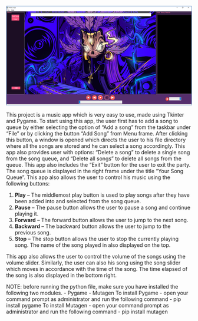 ![screenshot](/images/musicplayer.png)


This project is a music app which is very easy to use, made using Tkinter and Pygame.
To start using this app, the user first has to add a song to queue by either selecting
the option of “Add a song” from the taskbar under “File” or by
clicking the button “Add Song” from Menu frame. After clicking this
button, a window is opened which directs the user to his file directory
where all the songs are stored and he can select a song accordingly.
This app also provides user with options: “Delete a song” to delete a
single song from the song queue, and “Delete all songs” to delete all
songs from the queue. This app also includes the “Exit” button for the
user to exit the party.
The song queue is displayed in the right frame under the title “Your
Song Queue”. This app also allows the user to control his music using
the following buttons:
 1) **Play** – The middlemost play button is used to play songs after they
have been added into and selected from the song queue.
 2) **Pause** – The pause button allows the user to pause a song and
continue playing it.
3) **Forward** – The forward button allows the user to jump to the next
song.
 4) **Backward** – The backward button allows the user to jump to the
previous song.
 5) **Stop** – The stop button allows the user to stop the currently playing
song.
The name of the song played in also displayed on the top.

This app also allows the user to control the volume of the songs using
the volume slider. Similarly, the user can also his song using the song
slider which moves in accordance with the time of the song. The time
elapsed of the song is also displayed in the bottom right.

NOTE: before running the python file, make sure you have installed the following two modules.
      - Pygame
      - Mutagen
To install Pygame - open your command prompt as administrator and run the following command
                  - pip install pygame
To install Mutagen - open your command prompt as administrator and run the following command
                  - pip install mutagen
